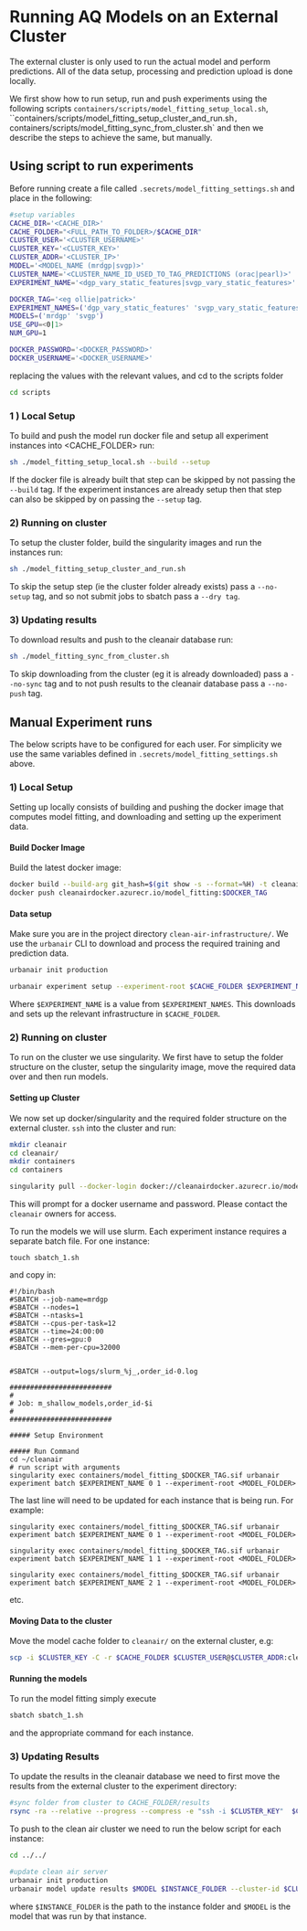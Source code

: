 # Running AQ Models on an External Cluster



The external cluster is only used to run the actual model and perform predictions. All of the data setup, processing and prediction upload is done locally.  

We first show how to run setup, run and push experiments using the following scripts `containers/scripts/model_fitting_setup_local.sh`, ``containers/scripts/model_fitting_setup_cluster_and_run.sh`, `containers/scripts/model_fitting_sync_from_cluster.sh` and then we describe the steps to achieve the same, but manually.



## Using script to run experiments

Before running create a file called `.secrets/model_fitting_settings.sh` and place in the following:

```bash
#setup variables
CACHE_DIR='<CACHE_DIR>'
CACHE_FOLDER="<FULL_PATH_TO_FOLDER>/$CACHE_DIR"
CLUSTER_USER='<CLUSTER_USERNAME>'
CLUSTER_KEY='<CLUSTER_KEY>'
CLUSTER_ADDR='<CLUSTER_IP>'
MODEL='<MODEL_NAME (mrdgp|svgp)>'
CLUSTER_NAME='<CLUSTER_NAME_ID_USED_TO_TAG_PREDICTIONS (orac|pearl)>'
EXPERIMENT_NAME='<dgp_vary_static_features|svgp_vary_static_features>'

DOCKER_TAG='<eg ollie|patrick>'
EXPERIMENT_NAMES=('dgp_vary_static_features' 'svgp_vary_static_features')
MODELS=('mrdgp' 'svgp')
USE_GPU=<0|1>
NUM_GPU=1

DOCKER_PASSWORD='<DOCKER_PASSWORD>'
DOCKER_USERNAME='<DOCKER_USERNAME>'
```

replacing the values with the relevant values, and cd to the scripts folder

```bash
cd scripts
```

### 1 ) Local Setup

To build and push the model run docker file and setup all experiment instances into <CACHE_FOLDER> run:

```bash
sh ./model_fitting_setup_local.sh --build --setup
```

If the docker file is already built that step can be skipped by not passing the `--build` tag. If the experiment instances are already setup then that step can also be skipped by on passing the `--setup` tag.

### 2) Running on cluster

To setup the cluster folder, build the singularity images and run the instances run:

```bash
sh ./model_fitting_setup_cluster_and_run.sh
```

To skip the setup step (ie the cluster folder already exists) pass a `--no-setup` tag, and so not submit jobs to sbatch pass a `--dry tag`. 

### 3) Updating results

To download results and push to the cleanair database run:

```bash
sh ./model_fitting_sync_from_cluster.sh
```

To skip downloading from the cluster (eg it is already downloaded) pass a `--no-sync` tag and to not push results to the cleanair database pass a `--no-push` tag.

## Manual Experiment runs

The below scripts have to be configured for each user. For simplicity we use the same variables defined in `.secrets/model_fitting_settings.sh` above.

### 1) Local Setup

Setting up locally consists of building and pushing the docker image that computes model fitting, and downloading and setting up the experiment data.

#### Build Docker Image

Build the latest docker image:

```bash
docker build --build-arg git_hash=$(git show -s --format=%H) -t cleanairdocker.azurecr.io/model_fitting:$DOCKER_TAG -f containers/dockerfiles/model_fitting.Dockerfile containers
docker push cleanairdocker.azurecr.io/model_fitting:$DOCKER_TAG
```

#### Data setup

Make sure you are in the project directory `clean-air-infrastructure/`. We use the `urbanair` CLI to download and process the required training and prediction data. 

```bash
urbanair init production

urbanair experiment setup --experiment-root $CACHE_FOLDER $EXPERIMENT_NAME
```

Where `$EXPERIMENT_NAME` is a value from `$EXPERIMENT_NAMES`. This downloads and sets up the relevant infrastructure in `$CACHE_FOLDER`.

### 2) Running on cluster

To run on the cluster we use singularity. We first have to setup the folder structure on the cluster, setup the singularity image, move the required data over and then run models.

#### Setting up Cluster

We now set up docker/singularity and the required folder structure on the external cluster. `ssh` into the cluster and run:

```bash
mkdir cleanair
cd cleanair/
mkdir containers
cd containers

singularity pull --docker-login docker://cleanairdocker.azurecr.io/model_fitting:$DOCKER_TAG
```

This will prompt for a docker username and password. Please contact the `cleanair` owners for access. 

To run the models we will use slurm. Each experiment instance requires a separate batch file. For one instance:

```
touch sbatch_1.sh
```

and copy in:

```
#!/bin/bash
#SBATCH --job-name=mrdgp
#SBATCH --nodes=1
#SBATCH --ntasks=1
#SBATCH --cpus-per-task=12
#SBATCH --time=24:00:00
#SBATCH --gres=gpu:0
#SBATCH --mem-per-cpu=32000


#SBATCH --output=logs/slurm_%j_,order_id-0.log

#########################
#
# Job: m_shallow_models,order_id-$i
#
#########################

##### Setup Environment

##### Run Command
cd ~/cleanair
# run script with arguments
singularity exec containers/model_fitting_$DOCKER_TAG.sif urbanair experiment batch $EXPERIMENT_NAME 0 1 --experiment-root <MODEL_FOLDER>
```

The last line will need to be updated for each instance that is being run. For example:

```
singularity exec containers/model_fitting_$DOCKER_TAG.sif urbanair experiment batch $EXPERIMENT_NAME 0 1 --experiment-root <MODEL_FOLDER>

singularity exec containers/model_fitting_$DOCKER_TAG.sif urbanair experiment batch $EXPERIMENT_NAME 1 1 --experiment-root <MODEL_FOLDER>

singularity exec containers/model_fitting_$DOCKER_TAG.sif urbanair experiment batch $EXPERIMENT_NAME 2 1 --experiment-root <MODEL_FOLDER>
```

etc.

#### Moving Data to the cluster

Move the model cache folder to `cleanair/` on the external cluster, e.g:

```bash
scp -i $CLUSTER_KEY -C -r $CACHE_FOLDER $CLUSTER_USER@$CLUSTER_ADDR:cleanair/
```

#### Running the models

To run the model fitting simply execute

```bash
sbatch sbatch_1.sh
```

and the appropriate command for each instance.

### 3) Updating Results

To update the results in the cleanair database we need to first move the results from the external cluster to the experiment directory:

```bash
#sync folder from cluster to CACHE_FOLDER/results
rsync -ra --relative --progress --compress -e "ssh -i $CLUSTER_KEY"  $CLUSTER_USER@$CLUSTER_ADDR:cleanair/$CACHE_DIR $CACHE_FOLDER
```

To push to the clean air cluster we need to run the below script for each instance:

```bash
cd ../../

#update clean air server
urbanair init production
urbanair model update results $MODEL $INSTANCE_FOLDER --cluster-id $CLUSTER_NAME
```

where `$INSTANCE_FOLDER` is the path to the instance folder and `$MODEL` is the model that was run by that instance.

